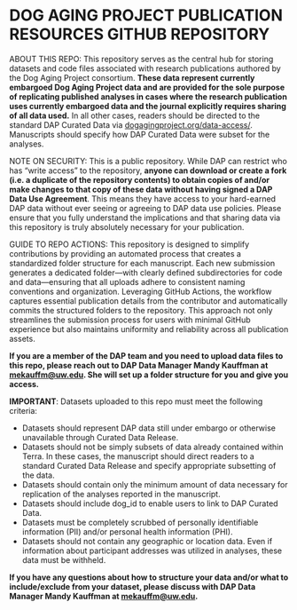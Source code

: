 # DOG AGING PROJECT PUBLICATION RESOURCES GITHUB REPOSITORY

ABOUT THIS REPO: This repository serves as the central hub for storing datasets and code files associated with research publications authored by the Dog Aging Project consortium. **These data represent currently embargoed Dog Aging Project data and are provided for the sole purpose of replicating published analyses in cases where the research publication uses currently embargoed data and the journal explicitly requires sharing of all data used.** In all other cases, readers should be directed to the standard DAP Curated Data via [dogagingproject.org/data-access/](https://dogagingproject.org/data-access). Manuscripts should specify how DAP Curated Data were subset for the analyses.

NOTE ON SECURITY: This is a public repository. While DAP can restrict who has “write access” to the repository, **anyone can download or create a fork (i.e. a duplicate of the repository contents) to obtain copies of and/or make changes to that copy of these data without having signed a DAP Data Use Agreement**. This means they have access to your hard-earned DAP data without ever seeing or agreeing to DAP data use policies. Please ensure that you fully understand the implications and that sharing data via this repository is truly absolutely necessary for your publication. 

GUIDE TO REPO ACTIONS: This repository is designed to simplify contributions by providing an automated process that creates a standardized folder structure for each manuscript. Each new submission generates a dedicated folder—with clearly defined subdirectories for code and data—ensuring that all uploads adhere to consistent naming conventions and organization. Leveraging GitHub Actions, the workflow captures essential publication details from the contributor and automatically commits the structured folders to the repository. This approach not only streamlines the submission process for users with minimal GitHub experience but also maintains uniformity and reliability across all publication assets.

**If you are a member of the DAP team and you need to upload data files to this repo, please reach out to DAP Data Manager Mandy Kauffman at mekauffm@uw.edu. She will set up a folder structure for you and give you access.**

**IMPORTANT**: Datasets uploaded to this repo must meet the following criteria:

* Datasets should represent DAP data still under embargo or otherwise unavailable through Curated Data Release. 
* Datasets should not be simply subsets of data already contained within Terra. In these cases, the manuscript should direct readers to a standard Curated Data Release and specify appropriate subsetting of the data.
* Datasets should contain only the minimum amount of data necessary for replication of the analyses reported in the manuscript. 
* Datasets should include dog_id to enable users to link to DAP Curated Data.
* Datasets must be completely scrubbed of personally identifiable information (PII) and/or personal health information (PHI). 
* Datasets should not contain any geographic or location data. Even if information about participant addresses was utilized in analyses, these data must be withheld. 

**If you have any questions about how to structure your data and/or what to include/exclude from your dataset, please discuss with DAP Data Manager Mandy Kauffman at mekauffm@uw.edu.**
